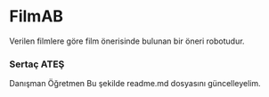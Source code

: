 # FilmAB
Verilen filmlere göre film önerisinde bulunan bir öneri robotudur.

### Sertaç ATEŞ ###
Danışman Öğretmen
Bu şekilde readme.md dosyasını güncelleyelim.
